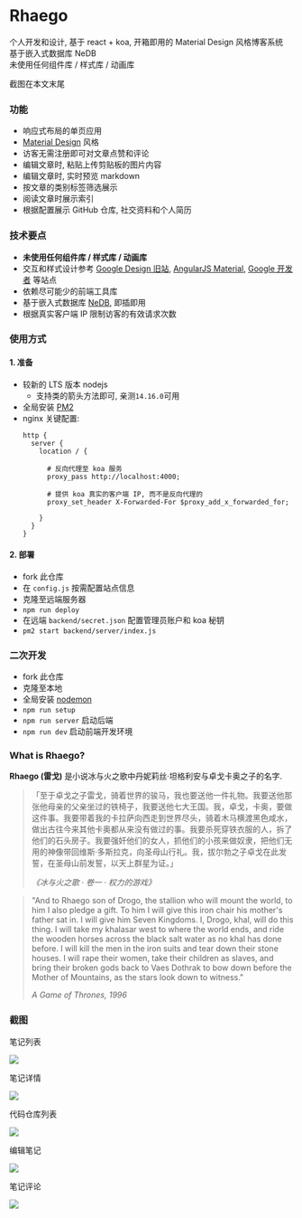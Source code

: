 # Rhaego

个人开发和设计, 基于 react + koa, 开箱即用的 Material Design 风格博客系统  
基于嵌入式数据库 NeDB  
未使用任何组件库 / 样式库 / 动画库  

截图在本文末尾

### 功能

- 响应式布局的单页应用
- [Material Design](https://material.io/) 风格
- 访客无需注册即可对文章点赞和评论
- 编辑文章时, 粘贴上传剪贴板的图片内容
- 编辑文章时, 实时预览 markdown 
- 按文章的类别标签筛选展示
- 阅读文章时展示索引
- 根据配置展示 GitHub 仓库, 社交资料和个人简历

### 技术要点

- **未使用任何组件库 / 样式库 / 动画库**
- 交互和样式设计参考 [Google Design 旧站](https://web.archive.org/web/20170516175305/https://design.google.com), [AngularJS Material](https://material.angularjs.org/latest/), [Google 开发者](https://developer.chrome.com/) 等站点
- 依赖尽可能少的前端工具库
- 基于嵌入式数据库 [NeDB](https://github.com/louischatriot/nedb), 即插即用
- 根据真实客户端 IP 限制访客的有效请求次数

### 使用方式

#### 1. 准备

- 较新的 LTS 版本 nodejs
  - 支持类的箭头方法即可, 亲测`14.16.0`可用
- 全局安装 [PM2](https://www.npmjs.com/package/pm2)
- nginx 关键配置:
  ```nginx
  http {
    server {
      location / {
  
        # 反向代理至 koa 服务
        proxy_pass http://localhost:4000;
   
        # 提供 koa 真实的客户端 IP, 而不是反向代理的
        proxy_set_header X-Forwarded-For $proxy_add_x_forwarded_for;
  
      }
    }
  }
  ```

#### 2. 部署

- fork 此仓库
- 在 `config.js` 按需配置站点信息
- 克隆至远端服务器
- `npm run deploy`
- 在远端 `backend/secret.json` 配置管理员账户和 koa 秘钥
- `pm2 start backend/server/index.js`

### 二次开发

- fork 此仓库
- 克隆至本地
- 全局安装 [nodemon](https://www.npmjs.com/package/nodemon)
- `npm run setup`
- `npm run server` 启动后端
- `npm run dev` 启动前端开发环境

### What is Rhaego?

**Rhaego (雷戈)** 是小说冰与火之歌中丹妮莉丝·坦格利安与卓戈卡奥之子的名字.

> 「至于卓戈之子雷戈，骑着世界的骏马，我也要送他一件礼物。我要送他那张他母亲的父亲坐过的铁椅子，我要送他七大王国。我，卓戈，卡奥，要做这件事。我要带着我的卡拉萨向西走到世界尽头，骑着木马横渡黑色咸水，做出古往今来其他卡奥都从来没有做过的事。我要杀死穿铁衣服的人，拆了他们的石头房子。我要强奸他们的女人，抓他们的小孩来做奴隶，把他们无用的神像带回维斯·多斯拉克，向圣母山行礼。我，拔尔勃之子卓戈在此发誓，在圣母山前发誓，以天上群星为证。」  
> 
> _《冰与火之歌 · 卷一 · 权力的游戏》_

> "And to Rhaego son of Drogo, the stallion who will mount the world, to him I also pledge a gift. To him I will give this iron chair his mother's father sat in. I will give him Seven Kingdoms. I, Drogo, khal, will do this thing. I will take my khalasar west to where the world ends, and ride the wooden horses across the black salt water as no khal has done before. I will kill the men in the iron suits and tear down their stone houses. I will rape their women, take their children as slaves, and bring their broken gods back to Vaes Dothrak to bow down before the Mother of Mountains, as the stars look down to witness."
> 
> _A Game of Thrones, 1996_

### 截图

笔记列表

![](https://youknowznm.github.io/demos/images/rhaego/1-articles.png)

笔记详情

![](https://youknowznm.github.io/demos/images/rhaego/2-article.png)

代码仓库列表

![](https://youknowznm.github.io/demos/images/rhaego/3-repos.png)

编辑笔记

![](https://youknowznm.github.io/demos/images/rhaego/4-edit.png)

笔记评论

![](https://youknowznm.github.io/demos/images/rhaego/5-comment.png)
